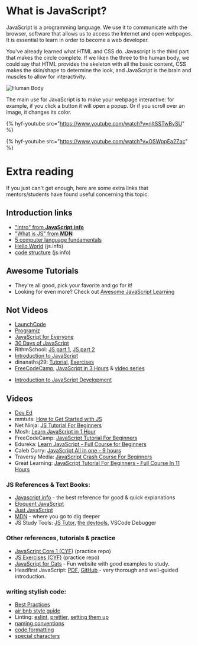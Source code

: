# What is JavaScript?

JavaScript is a programming language. We use it to communicate with the browser, software that allows us to access the Internet and open webpages. It is essential to learn in order to become a web developer.

You've already learned what HTML and CSS do. Javascript is the third part that makes the circle complete. If we liken the three to the human body, we could say that HTML provides the skeleton with all the basic content, CSS makes the skin/shape to determine the look, and JavaScript is the brain and muscles to allow for interactivity.

![Human Body](./assets/humanbody.jpg)

The main use for JavaScript is to make your webpage interactive: for example, if you click a button it will open a popup. Or if you scroll over an image, it changes its color.

{% hyf-youtube src="https://www.youtube.com/watch?v=nItSSTwBvSU" %}

{% hyf-youtube src="https://www.youtube.com/watch?v=OSWppEa2Zac" %}

# Extra reading

If you just can't get enough, here are some extra links that mentors/students have found useful concerning this topic:

## Introduction links

- ["Intro" from **JavaScript.info**](https://javascript.info/intro)
- ["What is JS" from **MDN**](https://developer.mozilla.org/en-US/docs/Learn/JavaScript/First_steps/What_is_JavaScript)
- [5 computer language fundamentals](https://blog.upperlinecode.com/computer-language-fundamentals-five-core-concepts-1aa43e929f40)
- [Hello World](https://javascript.info/hello-world) (js.info)
- [code structure](https://javascript.info/structure) (js.info)

## Awesome Tutorials

- They're all good, pick your favorite and go for it!
- Looking for even more? Check out [Awesome JavaScript Learning](https://github.com/micromata/awesome-javascript-learning)

## Not Videos

- [LaunchCode](https://education.launchcode.org/intro-to-professional-web-dev/index.html)
- [Programiz](https://www.programiz.com/javascript)
- [JavaScript for Everyone](https://github.com/Asabeneh/JavaScript-for-Everyone)
- [30 Days of JavaScript](https://github.com/Asabeneh/30DaysOfJavaScript)
- RithmSchool: [JS part 1](https://www.rithmschool.com/courses/javascript), [JS part 2](https://www.rithmschool.com/courses/intermediate-javascript/)
- [Introduction to JavaScript](https://github.com/nerdschoolbergen/introduction-to-javascript)
- dinanathsj29: [Tutorial](https://github.com/dinanathsj29/javascript-beginners-tutorial), [Exercises](Javhttps://github.com/dinanathsj29/javascript-exercise-beginners)
- [FreeCodeCamp](https://www.freecodecamp.org), [JavaScript in 3 Hours](https://www.youtube.com/watch?v=PkZNo7MFNFg) & [video series](https://medium.freecodecamp.org/my-giant-javascript-basics-course-is-now-live-on-youtube-and-its-100-free-9020a21bbc27)

* [Introduction to JavaScript Development](https://www.udemy.com/refactoru-intro-js)

## Videos

- [Dev Ed](https://www.youtube.com/watch?v=edlFjlzxkSI&list=PLDyQo7g0_nsX8_gZAB8KD1lL4j4halQBJ)
- mmtuts: [How to Get Started with JS](https://www.youtube.com/watch?v=ItYye9h_RXg&list=PL0eyrZgxdwhxNGMWROnaY35NLyEjTqcgB&index=1)
- Net Ninja: [JS Tutorial For Beginners](https://www.youtube.com/watch?v=qoSksQ4s_hg&list=PL4cUxeGkcC9i9Ae2D9Ee1RvylH38dKuET)
- Mosh: [Learn JavaScript in 1 Hour](https://www.youtube.com/watch?v=W6NZfCO5SIk)
- FreeCodeCamp: [JavaScript Tutorial For Beginners](https://www.youtube.com/watch?v=PkZNo7MFNFg&t=7070s)
- Edureka: [Learn JavaScript - Full Course for Beginners](https://www.youtube.com/watch?v=o1IaduQICO0&t=4461s)
- Caleb Curry: [JavaScript All in one - 9 hours](https://www.youtube.com/watch?v=9M4XKi25I2M&t=13825s)
- Traversy Media: [JavaScript Crash Course For Beginners](https://www.youtube.com/watch?v=hdI2bqOjy3c&t=2003s)
- Great Learning: [JavaScript Tutorial For Beginners - Full Course In 11 Hours ](https://www.youtube.com/watch?v=g1X6b5tRvrw)

### JS References & Text Books:

- [Javascript.info](https://javascript.info) - the best reference for good & quick explanations
- [Eloquent JavaScript](https://eloquentjavascript.net/Eloquent_JavaScript.pdf)
- [Just JavaScript](https://github.com/HackYourFutureBelgium/just-javascript)
- [MDN](https://developer.mozilla.org/en-US/docs/Learn/Getting_started_with_the_web/JavaScript_basics) - where you go to dig deeper
- JS Study Tools: [JS Tutor](http://www.pythontutor.com/live.html#mode=edit), [the devtools](https://developer.mozilla.org/en-US/docs/Tools), VSCode Debugger

### Other references, tutorials & practice

- [JavaScript Core 1 (CYF)](https://github.com/CodeYourFuture/JavaScript-Core-1-Homework) (practice repo)
- [JS Exercises (CYF)](https://github.com/hackyourfuturebelgium/js-exercises) (practice repo)
- [JavaScript for Cats](http://jsforcats.com) - Fun website with good examples to study.
- Headfirst JavaScript: [PDF](http://wickedlysmart.com/wp-content/uploads/2014/03/Head_First_JavaScript_Programming_SampleChapter.pdf), [GitHub](https://github.com/bethrobson/Head-First-JavaScript-Programming) - very thorough and well-guided introduction.

### writing stylish code:

- [Best Practices](https://github.com/nerdschoolbergen/javascript-best-practices)
- [air bnb style guide](https://github.com/airbnb/javascript)
- Linting: [eslint](https://marketplace.visualstudio.com/items?itemName=dbaeumer.vscode-eslint), [prettier](https://marketplace.visualstudio.com/items?itemName=esbenp.prettier-vscode), [setting them up](https://www.youtube.com/watch?v=YIvjKId9m2c)
- [naming conventions](https://github.com/HackYourFuture/fundamentals/blob/master/fundamentals/naming_conventions.md)
- [code formatting](https://github.com/HackYourFutureBelgium/fundamentals/blob/master/fundamentals/code_formatting.md)
- [special characters](https://github.com/HackYourFuture/fundamentals/blob/master/fundamentals/names_of_special_characters.md)
